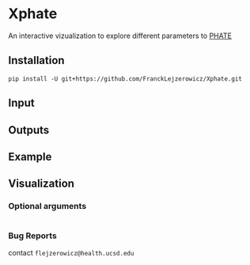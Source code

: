 # Xphate

An interactive vizualization to explore different parameters to [PHATE](https://phate.readthedocs.io/en/stable/index.html)

## Installation

```
pip install -U git+https://github.com/FranckLejzerowicz/Xphate.git
```

## Input
    

## Outputs



## Example


## Visualization

### Optional arguments

```
```

### Bug Reports

contact `flejzerowicz@health.ucsd.edu`